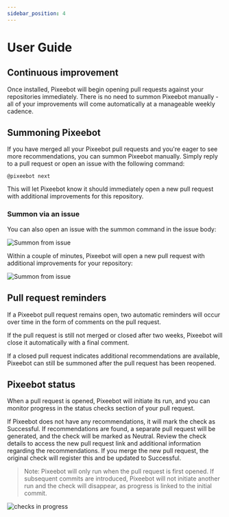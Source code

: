```yaml
---
sidebar_position: 4
---
```


# User Guide

## Continuous improvement

Once installed, Pixeebot will begin opening pull requests against your repositories immediately. There is no need to summon Pixeebot manually - all of your improvements will come automatically at a manageable weekly cadence.

## Summoning Pixeebot

If you have merged all your Pixeebot pull requests and you're eager to see more recommendations, you can summon Pixeebot manually. Simply reply to a pull request or open an issue with the following command:

`@pixeebot next`

This will let Pixeebot know it should immediately open a new pull request with additional improvements for this repository.

### Summon via an issue

You can also open an issue with the summon command in the issue body:

![Summon from issue](/img/summon1.png)

Within a couple of minutes, Pixeebot will open a new pull request with additional improvements for your repository:

![Summon from issue](/img/summon3.png)


## Pull request reminders 

If a Pixeebot pull request remains open, two automatic reminders will occur over time in the form of comments on the pull request. 

If the pull request is still not merged or closed after two weeks, Pixeebot will close it automatically with a final comment. 

If a closed pull request indicates additional recommendations are available, Pixeebot can still be summoned after the pull request has been reopened. 

## Pixeebot status
When a pull request is opened, Pixeebot will initiate its run, and you can monitor progress in the status checks section of your pull request.

If Pixeebot does not have any recommendations, it will mark the check as Successful. If recommendations are found, a separate pull request will be generated, and the check will be marked as Neutral. Review the check details to access the new pull request link and additional information regarding the recommendations. If you merge the new pull request, the original check will register this and be updated to Successful.

> Note: Pixeebot will only run when the pull request is first opened. If subsequent commits are introduced, Pixeebot will not initiate another run and the check will disappear, as progress is linked to the initial commit.

![checks in progress](/img/checks_in_progress.png)
